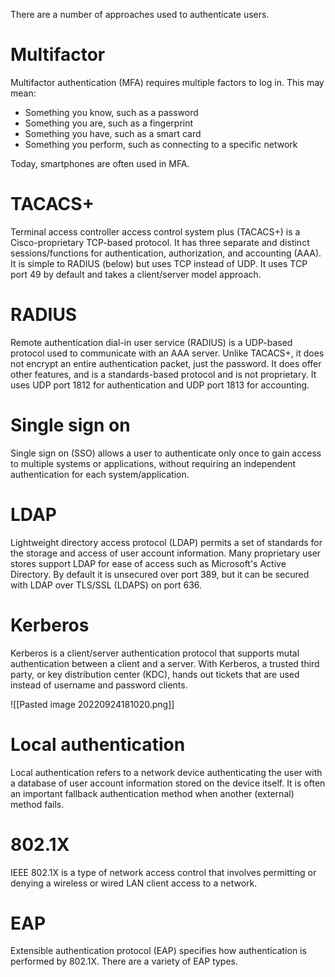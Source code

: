There are a number of approaches used to authenticate users.

# Multifactor
Multifactor authentication (MFA) requires multiple factors to log in. This may mean:
- Something you know, such as a password
- Something you are, such as a fingerprint
- Something you have, such as a smart card
- Something you perform, such as connecting to a specific network

Today, smartphones are often used in MFA.

# TACACS+
Terminal access controller access control system plus (TACACS+) is a Cisco-proprietary TCP-based protocol. It has three separate and distinct sessions/functions for authentication, authorization, and accounting (AAA). It is simple to RADIUS (below) but uses TCP instead of UDP. It uses TCP port 49 by default and takes a client/server model approach.

# RADIUS
Remote authentication dial-in user service (RADIUS) is a UDP-based protocol used to communicate with an AAA server. Unlike TACACS+, it does not encrypt an entire authentication packet, just the password. It does offer other features, and is a standards-based protocol and is not proprietary. It uses UDP port 1812 for authentication and UDP port 1813 for accounting.

# Single sign on
Single sign on (SSO) allows a user to authenticate only once to gain access to multiple systems or applications, without requiring an independent authentication for each system/application.

# LDAP
Lightweight directory access protocol (LDAP) permits a set of standards for the storage and access of user account information. Many proprietary user stores support LDAP for ease of access such as Microsoft's Active Directory. By default it is unsecured over port 389, but it can be secured with LDAP over TLS/SSL (LDAPS) on port 636.

# Kerberos
Kerberos is a client/server authentication protocol that supports mutal authentication between a client and a server. With Kerberos, a trusted third party, or key distribution center (KDC), hands out tickets that are used instead of username and password clients.

![[Pasted image 20220924181020.png]]

# Local authentication
Local authentication refers to a network device authenticating the user with a database of user account information stored on the device itself. It is often an important fallback authentication method when another (external) method fails.

# 802.1X
IEEE 802.1X is a type of network access control that involves permitting or denying a wireless or wired LAN client access to a network.

# EAP
Extensible authentication protocol (EAP) specifies how authentication is performed by 802.1X. There are a variety of EAP types.